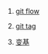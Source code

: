 1. [git flow](./git常用操作/git-flow.md)

2. [git tag](./git常用操作/git-tag.md)

3. [变基](./git常用操作/变基.md)

